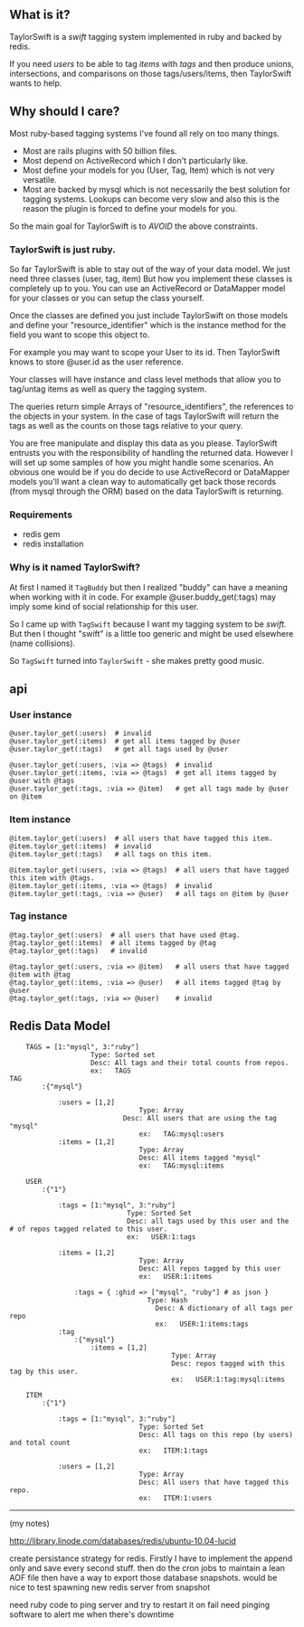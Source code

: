 ## What is it?

TaylorSwift is a _swift_ tagging system implemented in ruby and backed by redis.

If you need _users_ to be able to tag _items_ with _tags_ 
and then produce unions, intersections, and comparisons on those tags/users/items,
then TaylorSwift wants to help.

## Why should I care?

Most ruby-based tagging systems I've found all rely on too many things.

- Most are rails plugins with 50 billion files.
- Most depend on ActiveRecord which I don't particularly like.
- Most define your models for you (User, Tag, Item) which is not very versatile.
- Most are backed by mysql which is not necessarily the best solution for tagging systems.
  Lookups can become very slow and also this is the reason the plugin is forced to define your models for you.

So the main goal for TaylorSwift is to *AVOID* the above constraints.
  
  
### TaylorSwift is just ruby.

So far TaylorSwift is able to stay out of the way of your data model.
We just need three classes (user, tag, item)
But how you implement these classes is completely up to you.
You can use an ActiveRecord or DataMapper model for your classes or you can setup the class yourself.

Once the classes are defined you just include TaylorSwift on those models
and define your "resource_identifier" which is the instance method for the field you want to scope this object to.

For example you may want to scope your User to its id. 
Then TaylorSwift knows to store @user.id as the user reference.

Your classes will have instance and class level methods that 
allow you to tag/untag items as well as query the tagging system.

The queries return simple Arrays of "resource_identifiers", the references to the objects in your system.
In the case of tags TaylorSwift will return the tags as well as the counts on those tags relative to your query.

You are free manipulate and display this data as you please.
TaylorSwift entrusts you with the responsibility of handling the returned data.
However I will set up some samples of how you might handle some scenarios.
An obvious one would be if you do decide to use ActiveRecord or DataMapper models you'll
want a clean way to automatically get back those records (from mysql through the ORM) based on the 
data TaylorSwift is returning.

### Requirements

- redis gem 
- redis installation

### Why is it named TaylorSwift?

At first I named it `TagBuddy` but then I realized "buddy" can have a meaning when working with it in code.
For example @user.buddy_get(:tags) may imply some kind of social relationship for this user.

So I came up with `TagSwift` because I want my tagging system to be _swift._
But then I thought "swift" is a little too generic and might be used elsewhere (name collisions).

So `TagSwift` turned into `TaylorSwift` - she makes pretty good music.

## api

### User instance

    @user.taylor_get(:users)  # invalid
    @user.taylor_get(:items)  # get all items tagged by @user
    @user.taylor_get(:tags)   # get all tags used by @user

    @user.taylor_get(:users, :via => @tags)  # invalid
    @user.taylor_get(:items, :via => @tags)  # get all items tagged by @user with @tags
    @user.taylor_get(:tags, :via => @item)   # get all tags made by @user on @item

### Item instance
		
    @item.taylor_get(:users)  # all users that have tagged this item.
    @item.taylor_get(:items)  # invalid
    @item.taylor_get(:tags)   # all tags on this item.

    @item.taylor_get(:users, :via => @tags)  # all users that have tagged this item with @tags.
    @item.taylor_get(:items, :via => @tags)  # invalid
    @item.taylor_get(:tags, :via => @user)   # all tags on @item by @user

### Tag instance

    @tag.taylor_get(:users)  # all users that have used @tag.
    @tag.taylor_get(:items)  # all items tagged by @tag
    @tag.taylor_get(:tags)   # invalid

    @tag.taylor_get(:users, :via => @item)   # all users that have tagged @item with @tag
    @tag.taylor_get(:items, :via => @user)   # all items tagged @tag by @user
    @tag.taylor_get(:tags, :via => @user)    # invalid

## Redis Data Model

		TAGS = [1:"mysql", 3:"ruby"] 
					 	Type: Sorted set
					 	Desc: All tags and their total counts from repos.
						ex:   TAGS
    TAG
			:{"mysql"}

				:users = [1,2]
								 	Type: Array
				  			 	Desc: All users that are using the tag "mysql"
									ex:   TAG:mysql:users
				:items = [1,2]  
									Type: Array
									Desc: All items tagged "mysql"
									ex:   TAG:mysql:items

		USER
			:{"1"}

				:tags = [1:"mysql", 3:"ruby"] 
								 Type: Sorted Set
								 Desc: all tags used by this user and the # of repos tagged related to this user.
								 ex:   USER:1:tags

				:items = [1,2] 
									Type: Array
									Desc: All repos tagged by this user
									ex:   USER:1:items

					:tags = { :ghid => ["mysql", "ruby"] # as json }
									  Type: Hash
										Desc: A dictionary of all tags per repo
										ex:   USER:1:items:tags
				:tag
					:{"mysql"}
					 	:items = [1,2] 
											Type: Array
											Desc: repos tagged with this tag by this user.
											ex:   USER:1:tag:mysql:items

		ITEM
			:{"1"}

				:tags = [1:"mysql", 3:"ruby"] 
									Type: Sorted Set
									Desc: All tags on this repo (by users) and total count
									ex:   ITEM:1:tags

				:users = [1,2] 
									Type: Array
									Desc: All users that have tagged this repo.
									ex:   ITEM:1:users
									

***

(my notes)

http://library.linode.com/databases/redis/ubuntu-10.04-lucid

create persistance strategy for redis.
Firstly I have to implement the append only and save every second stuff.
then do the cron jobs to maintain a lean AOF file
then have a way to export those database snapshots.
would be nice to test spawning new redis server from snapshot

need ruby code to ping server and try to restart it on fail
need pinging software to alert me when there's downtime

									